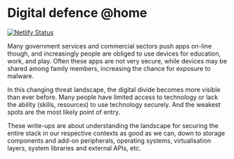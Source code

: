 # Digital defence @home

[![Netlify Status](https://api.netlify.com/api/v1/badges/1a5f4498-8ee8-48c4-8619-ec8b7c15ba9d/deploy-status)](https://landscape.tymyrddin.dev)

Many government services and commercial sectors push apps on-line though, and increasingly people are obliged to use devices for education, work, and play. Often these apps are not very secure, while devices may be shared among family members, increasing the chance for exposure to malware.

In this changing threat landscape, the digital divide becomes more visible than ever before. Many people have limited access to technology or lack the ability (skills, resources) to use technology securely. And the weakest spots are the most likely point of entry.

These write-ups are about understanding the landscape for securing the entire stack in our respective contexts as good as we can, down to storage components and add-on peripherals, operating systems, virtualisation layers, system libraries and external APIs, etc. 

